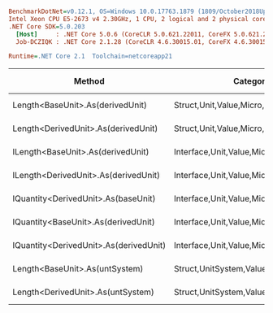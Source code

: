 ``` ini

BenchmarkDotNet=v0.12.1, OS=Windows 10.0.17763.1879 (1809/October2018Update/Redstone5)
Intel Xeon CPU E5-2673 v4 2.30GHz, 1 CPU, 2 logical and 2 physical cores
.NET Core SDK=5.0.203
  [Host]     : .NET Core 5.0.6 (CoreCLR 5.0.621.22011, CoreFX 5.0.621.22011), X64 RyuJIT
  Job-DCZIQK : .NET Core 2.1.28 (CoreCLR 4.6.30015.01, CoreFX 4.6.30015.01), X64 RyuJIT

Runtime=.NET Core 2.1  Toolchain=netcoreapp21  

```
|                                 Method |                               Categories |      Mean |     Error |    StdDev |   StdErr |       Min |       Max |    Median | Ratio | MannWhitney(5%) | RatioSD |  Gen 0 | Gen 1 | Gen 2 | Allocated |
|--------------------------------------- |----------------------------------------- |----------:|----------:|----------:|---------:|----------:|----------:|----------:|------:|---------------- |--------:|-------:|------:|------:|----------:|
|       Length&lt;BaseUnit&gt;.As(derivedUnit) |       Struct,Unit,Value,Micro,Conversion |  12.64 ns |  0.238 ns |  0.310 ns | 0.063 ns |  12.01 ns |  13.22 ns |  12.66 ns |  1.00 |            Base |    0.00 |      - |     - |     - |         - |
|    Length&lt;DerivedUnit&gt;.As(derivedUnit) |       Struct,Unit,Value,Micro,Conversion |  13.10 ns |  0.261 ns |  0.515 ns | 0.074 ns |  11.96 ns |  14.13 ns |  13.05 ns |  1.04 |            Same |    0.05 |      - |     - |     - |         - |
|      ILength&lt;BaseUnit&gt;.As(derivedUnit) |    Interface,Unit,Value,Micro,Conversion |  17.68 ns |  0.350 ns |  0.374 ns | 0.088 ns |  16.99 ns |  18.47 ns |  17.69 ns |  1.40 |          Slower |    0.04 |      - |     - |     - |         - |
|   ILength&lt;DerivedUnit&gt;.As(derivedUnit) |    Interface,Unit,Value,Micro,Conversion |  17.91 ns |  0.353 ns |  0.446 ns | 0.093 ns |  17.24 ns |  18.78 ns |  17.99 ns |  1.42 |          Slower |    0.05 |      - |     - |     - |         - |
|    IQuantity&lt;DerivedUnit&gt;.As(baseUnit) |    Interface,Unit,Value,Micro,Conversion |  86.55 ns |  1.689 ns |  1.945 ns | 0.435 ns |  83.37 ns |  89.47 ns |  86.34 ns |  6.86 |          Slower |    0.26 |      - |     - |     - |         - |
|    IQuantity&lt;BaseUnit&gt;.As(derivedUnit) |    Interface,Unit,Value,Micro,Conversion |  89.65 ns |  1.733 ns |  2.253 ns | 0.460 ns |  84.96 ns |  94.84 ns |  89.52 ns |  7.09 |          Slower |    0.18 |      - |     - |     - |         - |
| IQuantity&lt;DerivedUnit&gt;.As(derivedUnit) |    Interface,Unit,Value,Micro,Conversion | 117.44 ns |  2.165 ns |  2.126 ns | 0.532 ns | 112.38 ns | 120.91 ns | 117.44 ns |  9.25 |          Slower |    0.26 |      - |     - |     - |         - |
|         Length&lt;BaseUnit&gt;.As(untSystem) | Struct,UnitSystem,Value,Micro,Conversion | 581.83 ns |  8.976 ns |  7.957 ns | 2.127 ns | 563.86 ns | 593.28 ns | 580.18 ns | 45.86 |          Slower |    1.07 | 0.0281 |     - |     - |     192 B |
|      Length&lt;DerivedUnit&gt;.As(untSystem) | Struct,UnitSystem,Value,Micro,Conversion | 654.33 ns | 12.565 ns | 11.139 ns | 2.977 ns | 639.53 ns | 675.69 ns | 652.27 ns | 51.58 |          Slower |    1.31 | 0.0281 |     - |     - |     192 B |
